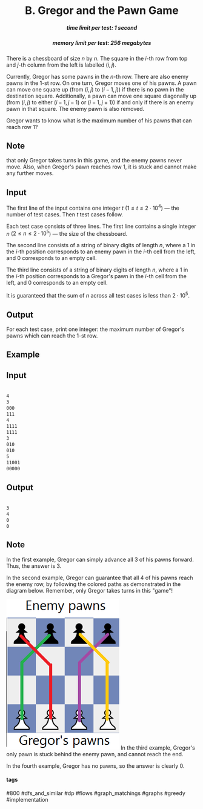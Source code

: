 <h1 style='text-align: center;'> B. Gregor and the Pawn Game</h1>

<h5 style='text-align: center;'>time limit per test: 1 second</h5>
<h5 style='text-align: center;'>memory limit per test: 256 megabytes</h5>

There is a chessboard of size $n$ by $n$. The square in the $i$-th row from top and $j$-th column from the left is labelled $(i,j)$.

Currently, Gregor has some pawns in the $n$-th row. There are also enemy pawns in the $1$-st row. On one turn, Gregor moves one of his pawns. A pawn can move one square up (from $(i,j)$ to $(i-1,j)$) if there is no pawn in the destination square. Additionally, a pawn can move one square diagonally up (from $(i,j)$ to either $(i-1,j-1)$ or $(i-1,j+1)$) if and only if there is an enemy pawn in that square. The enemy pawn is also removed.

Gregor wants to know what is the maximum number of his pawns that can reach row $1$?

## Note

 that only Gregor takes turns in this game, and the enemy pawns never move. Also, when Gregor's pawn reaches row $1$, it is stuck and cannot make any further moves.

## Input

The first line of the input contains one integer $t$ ($1\le t\le 2\cdot 10^4$) — the number of test cases. Then $t$ test cases follow.

Each test case consists of three lines. The first line contains a single integer $n$ ($2\le n\le 2\cdot{10}^{5}$) — the size of the chessboard.

The second line consists of a string of binary digits of length $n$, where a $1$ in the $i$-th position corresponds to an enemy pawn in the $i$-th cell from the left, and $0$ corresponds to an empty cell.

The third line consists of a string of binary digits of length $n$, where a $1$ in the $i$-th position corresponds to a Gregor's pawn in the $i$-th cell from the left, and $0$ corresponds to an empty cell.

It is guaranteed that the sum of $n$ across all test cases is less than $2\cdot{10}^{5}$.

## Output

For each test case, print one integer: the maximum number of Gregor's pawns which can reach the $1$-st row.

## Example

## Input


```

4
3
000
111
4
1111
1111
3
010
010
5
11001
00000

```
## Output


```

3
4
0
0

```
## Note

In the first example, Gregor can simply advance all $3$ of his pawns forward. Thus, the answer is $3$.

In the second example, Gregor can guarantee that all $4$ of his pawns reach the enemy row, by following the colored paths as demonstrated in the diagram below. Remember, only Gregor takes turns in this "game"!

 ![](images/5dbd9e96aeedcca2acd1fc9a09d25f4f7f4fd27b.png) In the third example, Gregor's only pawn is stuck behind the enemy pawn, and cannot reach the end.

In the fourth example, Gregor has no pawns, so the answer is clearly $0$.



#### tags 

#800 #dfs_and_similar #dp #flows #graph_matchings #graphs #greedy #implementation 